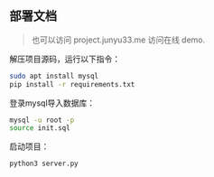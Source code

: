 ## 部署文档

> 也可以访问 project.junyu33.me 访问在线 demo.

解压项目源码，运行以下指令：

```sh
sudo apt install mysql
pip install -r requirements.txt
```

登录mysql导入数据库：

```sh
mysql -u root -p
source init.sql
```

启动项目：

```sh
python3 server.py
```

